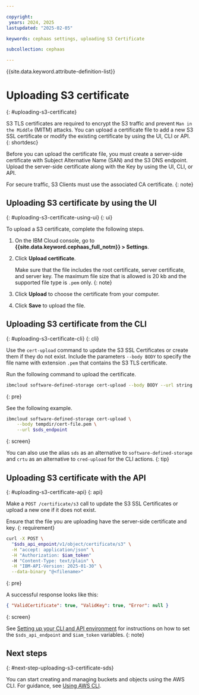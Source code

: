 ```yaml
---

copyright:
 years: 2024, 2025
lastupdated: "2025-02-05"

keywords: cephaas settings, uploading S3 Certificate

subcollection: cephaas

---
```


{{site.data.keyword.attribute-definition-list}}

# Uploading S3 certificate
{: #uploading-s3-certificate}

S3 TLS certificates are required to encrypt the S3 traffic and prevent `Man in the Middle` (MITM) attacks. You can upload a certificate file to add a new S3 SSL certificate or modify the existing certificate by using the UI, CLI or API.
{: shortdesc}

Before you can upload the certificate file, you must create a server-side certificate with Subject Alternative Name (SAN) and the S3 DNS endpoint. Upload the server-side certificate along with the Key by using the UI, CLI, or API.

For secure traffic, S3 Clients must use the associated CA certificate.
{: note}



## Uploading S3 certificate by using the UI
{: #uploading-s3-certificate-using-ui}
{: ui}

To upload a S3 certificate, complete the following steps.

1. On the IBM Cloud console, go to **{{site.data.keyword.cephaas_full_notm}} > Settings**.

2. Click **Upload certificate**.

    Make sure that the file includes the root certificate, server certificate, and server key. The maximum file size that is allowed is 20 kb and the supported file type is `.pem` only.
    {: note}

3. Click **Upload** to choose the certificate from your computer.

4. Click **Save** to upload the file.


## Uploading S3 certificate from the CLI
{: #uploading-s3-certificate-cli}
{: cli}

Use the `cert-upload` command to update the S3 SSL Certificates or create them if they do not exist. Include the parameters `--body BODY` to specify the file name with extension `.pem` that contains the S3 TLS certificate.

Run the following command to upload the certificate.

```sh
ibmcloud software-defined-storage cert-upload --body BODY --url string
```
{: pre}

See the following example.

```sh
ibmcloud software-defined-storage cert-upload \
    --body tempdir/cert-file.pem \
    --url $sds_endpoint
```
{: screen}

You can also use the alias `sds` as an alternative to `software-defined-storage` and `crtu` as an alternative to `cred-upload` for the CLI actions.
{: tip}

## Uploading S3 certificate with the API
{: #uploading-s3-certificate-api}
{: api}

Make a `POST /certificate/s3` call to update the S3 SSL Certificates or upload a new one if it does not exist.

Ensure that the file you are uploading have the server-side certificate and key.
{: requirement}

```sh
curl -X POST \
  "$sds_api_enpoint/v1/object/certificate/s3" \
  -H "accept: application/json" \
  -H "Authorization: $iam_token"
  -H "Content-Type: text/plain" \
  -H "IBM-API-Version: 2025-01-30" \
  --data-binary "@<filename>"
```
{: pre}

A successful response looks like this:

```json
{ "ValidCertificate": true, "ValidKey": true, "Error": null }

```
{: screen}

See [Setting up your CLI and API environment](/docs/cephaas?topic=cephaas-set-up-environment) for instructions on how to set the `$sds_api_endpoint` and `$iam_token` variables.
{: note}


## Next steps
{: #next-step-uploading-s3-certificate-sds}

You can start creating and managing buckets and objects using the AWS CLI. For guidance, see [Using AWS CLI](/docs/cephaas?topic=cephaas-aws-cli).
